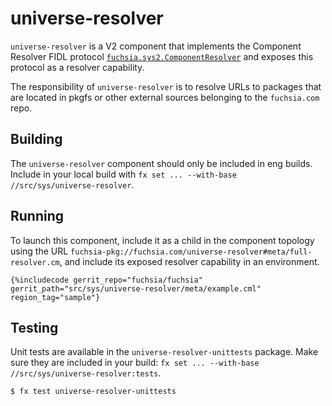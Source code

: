 # universe-resolver

`universe-resolver` is a V2 component that implements the Component Resolver FIDL protocol
[`fuchsia.sys2.ComponentResolver`] and exposes this protocol as a resolver capability.

The responsibility of `universe-resolver` is to resolve URLs to packages that are located
in pkgfs or other external sources belonging to the `fuchsia.com` repo.

## Building

The `universe-resolver` component should only be included in eng builds.
Include in your local build with `fx set ... --with-base //src/sys/universe-resolver`.

## Running

To launch this component, include it as a child in the component topology using the URL
`fuchsia-pkg://fuchsia.com/universe-resolver#meta/full-resolver.cm`, and include its
exposed resolver capability in an environment.

```json5
{%includecode gerrit_repo="fuchsia/fuchsia" gerrit_path="src/sys/universe-resolver/meta/example.cml" region_tag="sample"}
```

## Testing

Unit tests are available in the `universe-resolver-unittests` package.
Make sure they are included in your build: `fx set ... --with-base //src/sys/universe-resolver:tests`.

```
$ fx test universe-resolver-unittests
```

[`fuchsia.sys2.ComponentResolver`]: ../../../sdk/fidl/fuchsia.sys2/runtime/component_resolver.fidl
